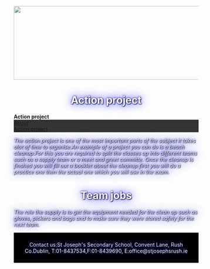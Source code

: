<html>
<head>
<style>
h1,p {
    color: white;
    text-shadow: 1px 1px 2px black, 0 0 25px blue, 0 0 5px darkblue;
}
</style>
</head>
<head>
<style> 
    p.italic {
    font-style: italic;
}
</style>
</head>
    
<body>

<html>
<head>
<style>
footer {
background-color: black;
    padding: 10px;
    text-align: center;
}
</style>
</head>

<head>
<style>
ul {
    list-style-type: none;
    margin: 0;
    padding: 0;
    overflow: hidden;
    background-color: #333;
}

li {
    float: left;

}

li a {
    display: block;
    color: white;
    text-align: center;
    padding: 14px 16px;
    text-decoration: none;
}

li a:hover {
    background-color: #111;
}

</style>
</head>

<html>
<body>

<img src="http://www.stjosephsrush.ie/wp-content/uploads/2018/03/schoolbanner3.png"  width="800" height="200">

<h1 style="text-align:center;">Action project</h1>
   <strong>Action project</strong>
   
 <ul>
   <li><a class="active" href="https://stjrush.github.io/cspe.github.io/">About</a></li>
   <li><a href="https://lukedoyle03.github.io/cspe.github.io/">Action project</a></li>
 </ul> 
  
<p class="italic">The action project is one of the most important parts of the subject it takes alot of time to organise.An example of a project you can do is a beach cleanup.For this you are required to split the classes up into different teams such as a supply team or a meet and greet committe. Once the cleanup is finshed you will fill out a booklet about the cleanup first you will do a practice one then the actual one which you will use in the exam.</p>
   
<h1 style="text-align:center;">Team jobs</h1>
<p class="italic">The role the supply is to get the equipment needed for the clean up such as gloves, pickers and bags and to make sure they were stored safely for the next team.

<footer><div class="footer">
  <p>Contact us:St Joseph's Secondary School, Convent Lane, Rush Co.Dublin, T:01-8437534,F:01-8439690, E:office@stjosephsrush.ie</p>
</div>
